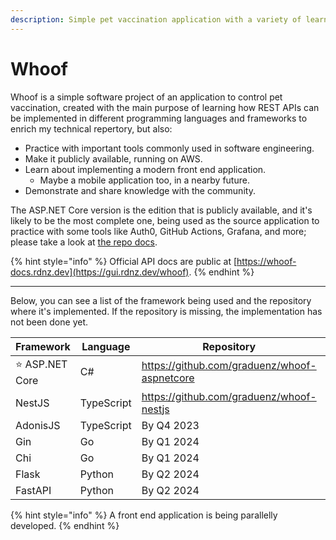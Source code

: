 ```yaml
---
description: Simple pet vaccination application with a variety of learning purposes
---
```


# Whoof

Whoof is a simple software project of an application to control pet vaccination, created with the main purpose of learning how REST APIs can be implemented in different programming languages and frameworks to enrich my technical repertory, but also:

* Practice with important tools commonly used in software engineering.
* Make it publicly available, running on AWS.
* Learn about implementing a modern front end application.
  * Maybe a mobile application too, in a nearby future.
* Demonstrate and share knowledge with the community.

The ASP.NET Core version is the edition that is publicly available, and it's likely to be the most complete one, being used as the source application to practice with some tools like Auth0, GitHub Actions, Grafana, and more; please take a look at [the repo docs](https://github.com/graduenz/whoof-aspnetcore/).

{% hint style="info" %}
Official API docs are public at [https://whoof-docs.rdnz.dev](https://gui.rdnz.dev/whoof).
{% endhint %}

***

Below, you can see a list of the framework being used and the repository where it's implemented. If the repository is missing, the implementation has not been done yet.

<table><thead><tr><th width="168">Framework</th><th width="121.33333333333331">Language</th><th width="358">Repository</th><th data-type="select">Status</th></tr></thead><tbody><tr><td>⭐ ASP.NET Core</td><td>C#</td><td><a href="https://github.com/graduenz/whoof-aspnetcore">https://github.com/graduenz/whoof-aspnetcore</a></td><td></td></tr><tr><td>NestJS</td><td>TypeScript</td><td><a href="https://github.com/graduenz/whoof-nestjs">https://github.com/graduenz/whoof-nestjs</a></td><td></td></tr><tr><td>AdonisJS</td><td>TypeScript</td><td>By Q4 2023</td><td></td></tr><tr><td>Gin</td><td>Go</td><td>By Q1 2024</td><td></td></tr><tr><td>Chi</td><td>Go</td><td>By Q1 2024</td><td></td></tr><tr><td>Flask</td><td>Python</td><td>By Q2 2024</td><td></td></tr><tr><td>FastAPI</td><td>Python</td><td>By Q2 2024</td><td></td></tr></tbody></table>

{% hint style="info" %}
A front end application is being parallelly developed.
{% endhint %}
